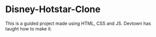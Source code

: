 # Disney-Hotstar-Clone
This is a guided project made using HTML, CSS and JS. Devtown has taught how to make it.
